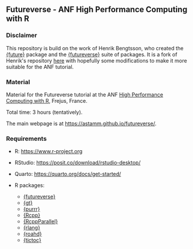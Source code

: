 ## Futureverse - ANF High Performance Computing with R

### Disclaimer

This repository is build on the work of Henrik Bengtsson, who created the
[{future}](https://future.futureverse.org) package and the
[{futureverse}](https://www.futureverse.org) suite of packages. It is a fork of
Henrik's repository
[here](https://github.com/HenrikBengtsson/future-tutorial-user2024) with
hopefully some modifications to make it more suitable for the ANF tutorial.

### Material

Material for the Futureverse tutorial at the ANF [High Performance Computing
with R](https://indico.mathrice.fr/event/536/), Frejus, France.

Total time: 3 hours (tentatively).

The main webpage is at <https://astamm.github.io/futureverse/>.

### Requirements

- R: <https://www.r-project.org>
- RStudio: <https://posit.co/download/rstudio-desktop/>
- Quarto: <https://quarto.org/docs/get-started/>
- R packages: 

    - [{futureverse}](https://www.futureverse.org)
    - [{gt}](https://gt.rstudio.com/)
    - [{purrr}](https://purrr.tidyverse.org)
    - [{Rcpp}](https://dirk.eddelbuettel.com/code/rcpp.html)
    - [{RcppParallel}](https://rcppcore.github.io/RcppParallel/)
    - [{rlang}](https://rlang.r-lib.org)
    - [{roahd}](https://astamm.github.io/roahd/)
    - [{tictoc}](https://github.com/jabiru/tictoc)
